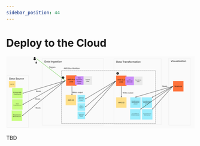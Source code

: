 ```yaml
---
sidebar_position: 44
---
```

# Deploy to the Cloud

![project-structure-transformation-navi.png](./assets/project-structure-transformation-navi.png)

TBD